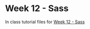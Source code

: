 # Week 12 - Sass

In class tutorial files for [Week 12 - Sass](https://mad9013.github.io/F2022/modules/week12/)
